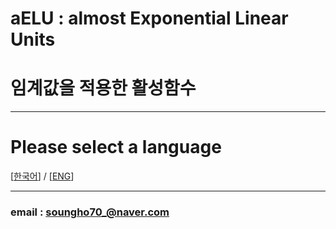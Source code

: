 # aELU : almost Exponential Linear Units
# 임계값을 적용한 활성함수 
* * *
# Please select a language

[[한국어](./README_KR.md)] / [[ENG](./README_EN.md)]

* * *
### email : soungho70_@naver.com
